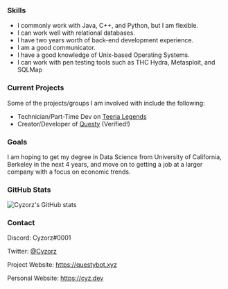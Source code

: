 ### **Skills**

  - I commonly work with Java, C++, and Python, but I am flexible.
  - I can work well with relational databases.
  - I have two years worth of back-end development experience.
  - I am a good communicator.
  - I have a good knowledge of Unix-based Operating Systems.
  - I can work with pen testing tools such as THC Hydra, Metasploit, and SQLMap
  
 
### **Current Projects**

Some of the projects/groups I am involved with include the following:
  
   - Technician/Part-Time Dev on [Teeria Legends](https://teeria.eu)
   - Creator/Developer of [Questy](https://questybot.xyz) (Verified!)
 
### **Goals**

I am hoping to get my degree in Data Science from University of California, Berkeley in the next 4 years, and move on to getting a job at a larger company with a focus on economic trends.

###  **GitHub Stats**

![Cyzorz's GitHub stats](https://github-readme-stats.vercel.app/api?username=Cyzorz&theme=dark)
 
### **Contact**
 
 Discord: Cyzorz#0001
 
 Twitter: [@Cyzorz](https://twitter.com/Cyzorz)
 
 Project Website: https://questybot.xyz
 
 Personal Website: https://cyz.dev

